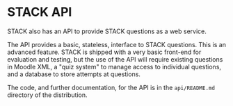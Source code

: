 # STACK API

STACK also has an API to provide STACK questions as a web service.

The API provides a basic, stateless, interface to STACK questions.  This is an advanced feature.  STACK is shipped with a very basic front-end for evaluation and testing, but the use of the API will require existing questions in Moodle XML, a "quiz system" to manage access to individual questions, and a database to store attempts at questions.

The code, and further documentation, for the API is in the `api/README.md` directory of the distribution.